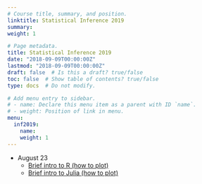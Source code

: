 ```yaml
---
# Course title, summary, and position.
linktitle: Statistical Inference 2019
summary: 
weight: 1

# Page metadata.
title: Statistical Inference 2019
date: "2018-09-09T00:00:00Z"
lastmod: "2018-09-09T00:00:00Z"
draft: false  # Is this a draft? true/false
toc: false  # Show table of contents? true/false
type: docs  # Do not modify.

# Add menu entry to sidebar.
# - name: Declare this menu item as a parent with ID `name`.
# - weight: Position of link in menu.
menu:
  inf2019:
    name: 
    weight: 1
---
```


<ul>
  <li>
    August 23
    <ul>
      <li>
        <a href="Ayudantia_1_23_agosto.html">
          Brief intro to R (how to plot)
        </a>
      </li>
      <li>
        <a href="Ayudantia_1_23_agosto.jl">
          Brief intro to Julia (how to plot)
        </a>
      </li>
    </ul>
  </li>
  <br>
</ul>
